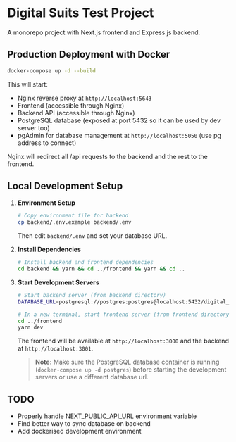 # Digital Suits Test Project

A monorepo project with Next.js frontend and Express.js backend.

## Production Deployment with Docker
```bash
docker-compose up -d --build
```

This will start:
- Nginx reverse proxy at `http://localhost:5643`
- Frontend (accessible through Nginx)
- Backend API (accessible through Nginx)
- PostgreSQL database (exposed at port 5432 so it can be used by dev server too)
- pgAdmin for database management at `http://localhost:5050` (use pg address to connect)

Nginx will redirect all /api requests to the backend and the rest to the frontend.

## Local Development Setup

1. **Environment Setup**
   ```bash
   # Copy environment file for backend
   cp backend/.env.example backend/.env
   ```
   Then edit `backend/.env` and set your database URL.

2. **Install Dependencies**
   ```bash
   # Install backend and frontend dependencies
   cd backend && yarn && cd ../frontend && yarn && cd ..
   ```

4. **Start Development Servers**
   ```bash
   # Start backend server (from backend directory)
   DATABASE_URL=postgresql://postgres:postgres@localhost:5432/digital_suits yarn dev

   # In a new terminal, start frontend server (from frontend directory)
   cd ../frontend
   yarn dev
   ```

   The frontend will be available at `http://localhost:3000` and the backend at `http://localhost:3001`.

   > **Note:** Make sure the PostgreSQL database container is running (`docker-compose up -d postgres`) before starting the development servers or use a different database url. 

## TODO

- Properly handle NEXT_PUBLIC_API_URL environment variable
- Find better way to sync database on backend
- Add dockerised development environment 